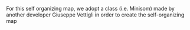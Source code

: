 For this self organizing map, we adopt a class (i.e. Minisom) made by another developer Giuseppe Vettigli in order to create the self-organizing map
